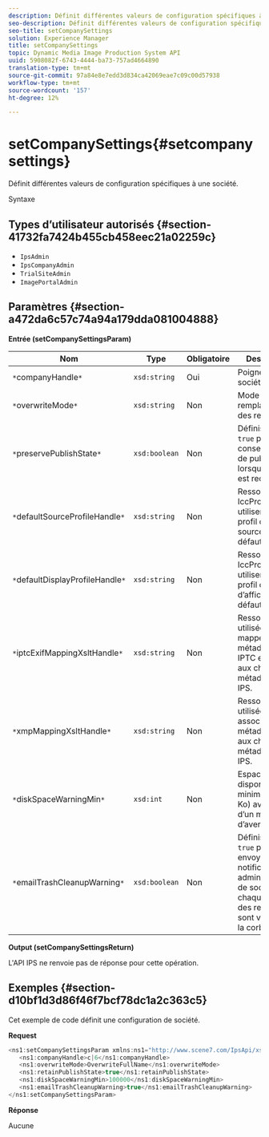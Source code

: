 ```yaml
---
description: Définit différentes valeurs de configuration spécifiques à une société.
seo-description: Définit différentes valeurs de configuration spécifiques à une société.
seo-title: setCompanySettings
solution: Experience Manager
title: setCompanySettings
topic: Dynamic Media Image Production System API
uuid: 5908082f-6743-4444-ba73-757ad4664890
translation-type: tm+mt
source-git-commit: 97a84e8e7edd3d834ca42069eae7c09c00d57938
workflow-type: tm+mt
source-wordcount: '157'
ht-degree: 12%

---
```



# setCompanySettings{#setcompanysettings}

Définit différentes valeurs de configuration spécifiques à une société.

Syntaxe

## Types d’utilisateur autorisés {#section-41732fa7424b455cb458eec21a02259c}

* `IpsAdmin`
* `IpsCompanyAdmin`
* `TrialSiteAdmin`
* `ImagePortalAdmin`

## Paramètres {#section-a472da6c57c74a94a179dda081004888}

**Entrée (setCompanySettingsParam)**

| Nom | Type | Obligatoire | Description |
|---|---|---|---|
| `*`companyHandle`*` | `xsd:string` | Oui | Poignée de société. |
| `*`overwriteMode`*` | `xsd:string` | Non | Mode de remplacement des ressources. |
| `*`preservePublishState`*` | `xsd:boolean` | Non | Définissez sur `true` pour conserver l’état de publication lorsqu’un fichier est rechargé. |
| `*`defaultSourceProfileHandle`*` | `xsd:string` | Non | Ressource IccProfile à utiliser comme profil de couleur source par défaut. |
| `*`defaultDisplayProfileHandle`*` | `xsd:string` | Non | Ressource IccProfile à utiliser comme profil de couleur d’affichage par défaut. |
| `*`iptcExifMappingXsltHandle`*` | `xsd:string` | Non | Ressource XSL utilisée pour mapper les métadonnées IPTC et EXIF aux champs de métadonnées IPS. |
| `*`xmpMappingXsltHandle`*` | `xsd:string` | Non | Ressource XSL utilisée pour associer XMP métadonnées aux champs de métadonnées IPS. |
| `*`diskSpaceWarningMin`*` | `xsd:int` | Non | Espace disque disponible minimum (en Ko) avant l’envoi d’un message d’avertissement. |
| `*`emailTrashCleanupWarning`*` | `xsd:boolean` | Non | Définissez sur `true` pour envoyer une notification aux administrateurs de société chaque fois que des ressources sont vidées de la corbeille. |

**Output (setCompanySettingsReturn)**

L&#39;API IPS ne renvoie pas de réponse pour cette opération.

## Exemples {#section-d10bf1d3d86f46f7bcf78dc1a2c363c5}

Cet exemple de code définit une configuration de société.

**Request**

```java
<ns1:setCompanySettingsParam xmlns:ns1="http://www.scene7.com/IpsApi/xsd/2008-01-15">
   <ns1:companyHandle>c|6</ns1:companyHandle>
   <ns1:overwriteMode>OverwriteFullName</ns1:overwriteMode>
   <ns1:retainPublishState>true</ns1:retainPublishState>
   <ns1:diskSpaceWarningMin>100000</ns1:diskSpaceWarningMin>
   <ns1:emailTrashCleanupWarning>true</ns1:emailTrashCleanupWarning>
</ns1:setCompanySettingsParam>
```

**Réponse**

Aucune
